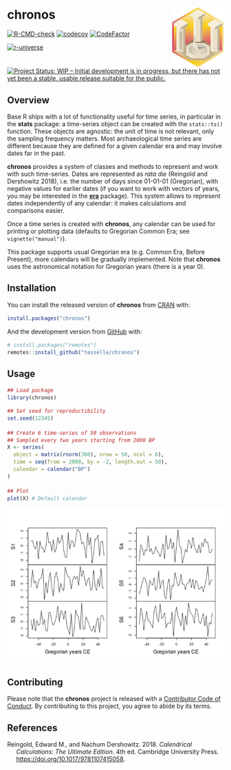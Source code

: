 
<!-- README.md is generated from README.Rmd. Please edit that file -->

# chronos <img width=120px src="man/figures/logo.png" align="right" />

<!-- badges: start -->

[![R-CMD-check](https://github.com/tesselle/chronos/workflows/R-CMD-check/badge.svg)](https://github.com/tesselle/chronos/actions)
[![codecov](https://codecov.io/gh/tesselle/chronos/branch/main/graph/badge.svg?token=UgoOXsZW86)](https://app.codecov.io/gh/tesselle/chronos)
[![CodeFactor](https://www.codefactor.io/repository/github/tesselle/chronos/badge/main)](https://www.codefactor.io/repository/github/tesselle/chronos/overview/main)

<a href="https://tesselle.r-universe.dev" class="pkgdown-devel"><img
src="https://tesselle.r-universe.dev/badges/chronos"
alt="r-universe" /></a>

[![Project Status: WIP – Initial development is in progress, but there
has not yet been a stable, usable release suitable for the
public.](https://www.repostatus.org/badges/latest/wip.svg)](https://www.repostatus.org/#wip)
<!-- badges: end -->

## Overview

Base R ships with a lot of functionality useful for time series, in
particular in the **stats** package: a time-series object can be created
with the `stats::ts()` function. These objects are agnostic: the unit of
time is not relevant, only the sampling frequency matters. Most
archaeological time series are different because they are defined for a
given calendar era and may involve dates far in the past.

**chronos** provides a system of classes and methods to represent and
work with such time-series. Dates are represented as *rata die*
(Reingold and Dershowitz 2018), i.e. the number of days since 01-01-01
(Gregorian), with negative values for earlier dates (if you want to work
with vectors of years, you may be interested in the
[**era**](https://github.com/joeroe/era) package). This system allows to
represent dates independently of any calendar: it makes calculations and
comparisons easier.

Once a time series is created with **chronos**, any calendar can be used
for printing or plotting data (defaults to Gregorian Common Era; see
`vignette("manual")`).

This package supports usual Gregorian era (e.g. Common Era, Before
Present), more calendars will be gradually implemented. Note that
**chronos** uses the astronomical notation for Gregorian years (there
*is* a year 0).

## Installation

You can install the released version of **chronos** from
[CRAN](https://CRAN.R-project.org) with:

``` r
install.packages("chronos")
```

And the development version from [GitHub](https://github.com/) with:

``` r
# install.packages("remotes")
remotes::install_github("tesselle/chronos")
```

## Usage

``` r
## Load package
library(chronos)
```

``` r
## Set seed for reproductibility
set.seed(12345)

## Create 6 time-series of 50 observations
## Sampled every two years starting from 2000 BP
X <- series(
  object = matrix(rnorm(300), nrow = 50, ncol = 6),
  time = seq(from = 2000, by = -2, length.out = 50),
  calendar = calendar("BP")
)

## Plot
plot(X) # Default calendar
```

![](man/figures/README-time-series-1.png)<!-- -->

## Contributing

Please note that the **chronos** project is released with a [Contributor
Code of Conduct](https://www.tesselle.org/conduct.html). By contributing
to this project, you agree to abide by its terms.

## References

<div id="refs" class="references csl-bib-body hanging-indent">

<div id="ref-reingold2018" class="csl-entry">

Reingold, Edward M., and Nachum Dershowitz. 2018. *Calendrical
Calculations: The Ultimate Edition*. 4th ed. Cambridge University Press.
<https://doi.org/10.1017/9781107415058>.

</div>

</div>
